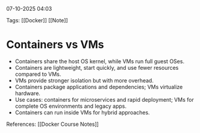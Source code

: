  07-10-2025 04:03

Tags:  [[Docker]] [[Note]]
# **Containers vs VMs**

- Containers share the host OS kernel, while VMs run full guest OSes.
- Containers are lightweight, start quickly, and use fewer resources compared to VMs.
- VMs provide stronger isolation but with more overhead.
- Containers package applications and dependencies; VMs virtualize hardware.
- Use cases: containers for microservices and rapid deployment; VMs for complete OS environments and legacy apps.
- Containers can run inside VMs for hybrid approaches.

References: [[Docker Course Notes]]